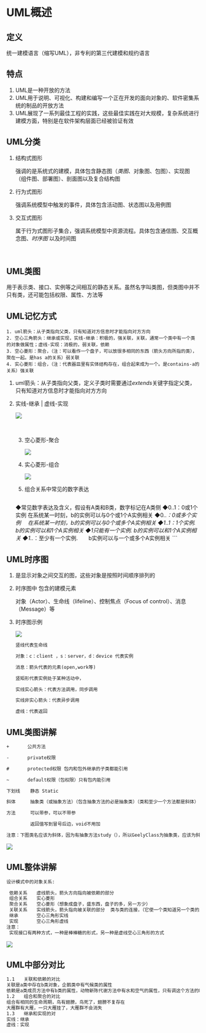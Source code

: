 # UML概述



## 定义

统一建模语言（缩写UML），非专利的第三代建模和规约语言

## 特点

1. UML是一种开放的方法
2. UML用于说明、可视化、构建和编写一个正在开发的面向对象的、软件密集系统的制品的开放方法
3. UML展现了一系列最佳工程的实践，这些最佳实践在对大规模，复杂系统进行建模方面，特别是在软件架构层面已经被验证有效

## UML分类

1. 结构式图形

   强调的是系统式的建模，具体包含静态图（*类图*、对象图、包图）、实现图（组件图、部署图）、剖面图以及复合结构图

2. 行为式图形

    强调系统模型中触发的事件，具体包含活动图、状态图以及用例图

3. 交互式图形

   属于行为式图形子集合，强调系统模型中资源流程。具体包含通信图、交互概念图、*时序图*  以及时间图

   ​

## UML类图

用于表示类、接口、实例等之间相互的静态关系。虽然名字叫类图，但类图中并不只有类，还可能包括权限、属性、方法等

## UML记忆方式

```text
1. uml箭头：从子类指向父类，只有知道对方信息时才能指向对方方向
2. 空心三角箭头：继承或实现，实线-继承：积极的，强关联，关联，通常一个类中有一个类的对象做属性；虚线-实现：消极的，弱关联，依赖
3. 空心菱形：聚合，（注：可以看作一个盘子，可以放很多相同的东西（箭头方向所指的类），聚在一起。是has a的关系）弱关联
4. 实心菱形：组合，（注：代表器皿里有实体结构存在，组合起来成为一个。是contains-a的关系）强关联
```

1. uml箭头：从子类指向父类，定义子类时需要通过*extends*关键字指定父类，只有知道对方信息时才能指向对方方向

2. 实线-继承 | 虚线-实现

   ![](./static/sx.png)

   ​

   3. 空心菱形-聚合

      ![](./static/jh.png)

   4. 实心菱形-组合

      ![](./static/zh.png)

   5. 组合关系中常见的数字表达

         ``` tex
   ◆常见数字表达及含义，假设有A类和B类，数字标记在A类侧
   ◆0..1：0或1个实例    在系统某一时刻，b的实例可以与0个或1个A实例相关
   ◆0..*：0或多个实例　  在系统某一时刻，b的实例可以与0个或多个A实例相关
   ◆1..1：1个实例.       b的实例可以和1个A实例相关
   ◆1只能有一个实例.     b的实例可以和1个A实例相关
   ◆1..*：至少有一个实例.　　b实例可以与一个或多个A实例相关
         ```



## UML时序图

1. 是显示对象之间交互的图，这些对象是按照时间顺序排列的

2. 时序图中 包含的建模元素

   对象（Actor）、生命线（lifeline）、控制焦点（Focus of control）、消息（Message）等

3. 时序图示例

   ![](./static/sxt.png)

   ``` tex
   竖线代表生命线

   对象：c：client ，s：server，d：device 代表实例

   消息：箭头代表的元素(open,work等)

   竖矩形代表实例处于某种活动中，

   实线实心箭头：代表方法调用，同步调用

   实线非实心箭头：代表异步调用

   虚线：代表返回
   ```

## UML类图讲解

``` tex
+　　　　公共方法

-　　　　private权限

#　　　　protected权限 包内和包外继承的子类都能引用

~　　　　default权限（包权限）只有包内能引用

下划线　  静态 Static

斜体　　  抽象类（或抽象方法）（包含抽象方法的必是抽象类）（类和至少一个方法都是斜体）

方法　　  可以带参，可以不带参

　　　　  返回值写到冒号后边，void不用加

注意：下图类名应该为斜体，因为有抽象方法study（），所以GeelyClass为抽象类，应该为斜体。
```

![](./static/umlxj.png)



## UML整体讲解

``` tex
设计模式中的对象关系:

 依赖关系　　虚线箭头，箭头方向指向被依赖的部分
 组合关系　　实心菱形
 聚合关系　　空心菱形（想象成盘子，盛东西，盘子的多，另一方少）
 关联关系　　实线箭头，箭头指向被关联的部分  类与类的连接，（它使一个类知道另一个类的属性和方法，关联关  系一般用成员变量实现）
 继承　　　　空心三角形实线
 实现　　　　空心三角形虚线
注意：
 实现接口有两种方式，一种是棒棒糖的形式，另一种是虚线空心三角形的方式
```

![](./static/umlqxj.png)



## UML中部分对比

``` tex
1.1　　关联和依赖的对比
关联是a类中存在b类对象，企鹅类中有气候类的属性
依赖是a类成员方法中有b类的属性，动物新陈代谢方法中有水和空气的属性，只有调这个方法的时候，才可能临时用一下
1.2　　组合和聚合的对比
组合有相同的生命周期，鸟有翅膀，鸟死了，翅膀不复存在
大雁群有大雁，一只大雁挂了，大雁群不会消失
1.3　　继承和实现的对
实线：继承
虚线：实现
```























































































